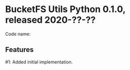 # BucketFS Utils Python 0.1.0, released 2020-??-??

Code name: 

## Features

#1: Added initial implementation.